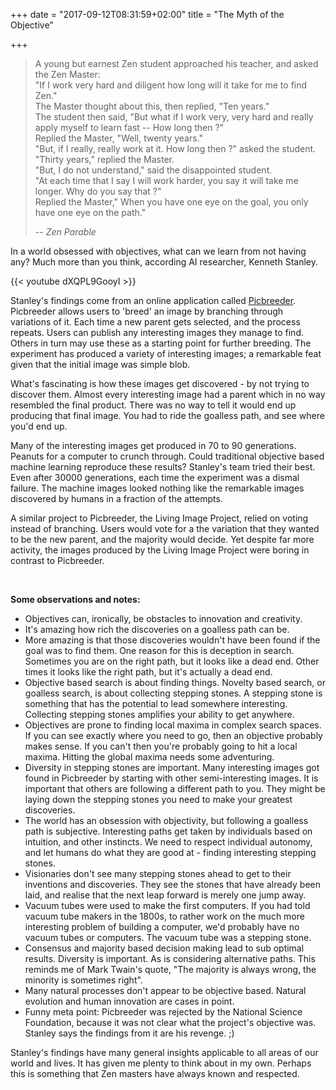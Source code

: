 +++
date = "2017-09-12T08:31:59+02:00"
title = "The Myth of the Objective"

+++

> A young but earnest Zen student approached his teacher, and asked the Zen
> Master: <br>
> "If I work very hard and diligent how long will it take for me to find Zen." <br>
> The Master thought about this, then replied, "Ten years."  <br>
> The student then said, "But what if I work very, very hard and really apply myself to learn fast
> -- How long then ?" <br>
> Replied the Master, "Well, twenty years."  <br>
> "But, if I really, really work at it. How long then ?" asked the student. <br>
> "Thirty years," replied the Master. <br>
> "But, I do not understand," said the disappointed student. <br>
> "At each time that I say I will work harder, you say it will take me longer. Why do you
> say that ?" <br>
> Replied the Master," When you have one eye on the goal, you only have one eye on the path."
>
> -- <cite> Zen Parable </cite>

In a world obsessed with objectives, what can we learn from not having any? Much
more than you think, according AI researcher, Kenneth Stanley.

{{< youtube dXQPL9GooyI >}}

Stanley's findings come from an online application
called [Picbreeder](http://picbreeder.org/). Picbreeder allows users to 'breed'
an image by branching through variations of it. Each time a new parent gets
selected, and the process repeats. Users can publish any interesting images they
manage to find. Others in turn may use these as a starting point for further
breeding. The experiment has produced a variety of interesting images; a
remarkable feat given that the initial image was simple blob.

What's fascinating is how these images get discovered - by not trying to
discover them. Almost every interesting image had a parent which in no way
resembled the final product. There was no way to tell it would end up
producing that final image. You had to ride the goalless path, and see where
you'd end up.

Many of the interesting images get produced in 70 to 90 generations. Peanuts for
a computer to crunch through. Could traditional objective based machine learning
reproduce these results? Stanley's team tried their best. Even after 30000
generations, each time the experiment was a dismal failure. The machine images
looked nothing like the remarkable images discovered by humans in a fraction of
the attempts.

A similar project to Picbreeder, the Living Image Project, relied on
voting instead of branching. Users would vote for a the variation that they
wanted to be the new parent, and the majority would decide. Yet despite far more
activity, the images produced by the Living Image Project were boring in
contrast to Picbreeder.

<br>

**Some observations and notes:**

- Objectives can, ironically, be obstacles to innovation and creativity.
- It's amazing how rich the discoveries on a goalless path can be.
- More amazing is that those discoveries wouldn't have been found if the goal
  was to find them. One reason for this is deception in search. Sometimes you
  are on the right path, but it looks like a dead end. Other times it looks like
  the right path, but it's actually a dead end.
- Objective based search is about finding things. Novelty based search, or
  goalless search, is about collecting stepping stones. A stepping stone is
  something that has the potential to lead somewhere interesting. Collecting
  stepping stones amplifies your ability to get anywhere.
- Objectives are prone to finding local maxima in complex search spaces. If you
can see exactly where you need to go, then an objective probably makes sense. If
you can't then you're probably going to hit a local maxima. Hitting the global
maxima needs some adventuring.
- Diversity in stepping stones are important. Many interesting images got found
  in Picbreeder by starting with other semi-interesting images. It is important
  that others are following a different path to you. They might be laying down
  the stepping stones you need to make your greatest discoveries.
- The world has an obsession with objectivity, but following a goalless path is
  subjective. Interesting paths get taken by individuals based on intuition, and
  other instincts. We need to respect individual autonomy, and let humans do
  what they are good at - finding interesting stepping stones.
- Visionaries don't see many stepping stones ahead to get to their inventions
  and discoveries. They see the stones that have already been laid, and realise
  that the next leap forward is merely one jump away.
- Vacuum tubes were used to make the first computers. If you had told vacuum
  tube makers in the 1800s, to rather work on the much more interesting problem
  of building a computer, we'd probably have no vacuum tubes or computers. The
  vacuum tube was a stepping stone.
- Consensus and majority based decision making lead to sub optimal results.
  Diversity is important. As is considering alternative paths. This reminds me
  of Mark Twain's quote, "The majority is always wrong, the minority is
  sometimes right".
- Many natural processes don't appear to be objective based. Natural evolution
  and human innovation are cases in point.
- Funny meta point: Picbreeder was rejected by the National Science Foundation,
  because it was not clear what the project's objective was. Stanley says the
  findings from it are his revenge. ;)

Stanley's findings have many general insights applicable to all areas of our
world and lives. It has given me plenty to think about in my own. Perhaps this
is something that Zen masters have always known and respected.

